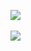 <img src="https://github-readme-stats.vercel.app/api/top-langs/?username=andrewjeongtheawesome&layout=compact"><br><br>
<img src="https://github-readme-stats.vercel.app/api?username=andrewjeongtheawesome&show_icons=true">
